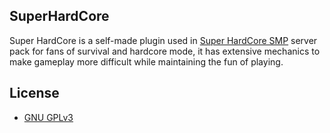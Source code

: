 ## SuperHardCore
Super HardCore is a self-made plugin used in [Super HardCore SMP](https://github.com/BoyBACKS/SuperHardCoreSMP) server pack for fans of survival and hardcore mode, it has extensive mechanics to make gameplay more difficult while maintaining the fun of playing.

## License
* [GNU GPLv3](https://choosealicense.com/licenses/gpl-3.0/)
